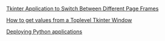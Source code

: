 
[Tkinter Application to Switch Between Different Page Frames](https://www.geeksforgeeks.org/tkinter-application-to-switch-between-different-page-frames/)

[How to get values from a Toplevel Tkinter Window](https://coderslegacy.com/python/get-values-from-toplevel-tkinter-window/)

[Deploying Python applications
](https://packaging.python.org/en/latest/discussions/deploying-python-applications/)